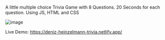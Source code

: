 A little multiple choice Trivia Game with 8 Questions. 20 Seconds for each question.
Using JS, HTML and CSS

![image](https://github.com/DenizHeinzelmann/Quiz-App/assets/130756286/04f7cb2d-16f9-4291-88a7-ec756821f8d0)

Live Demo:
https://deniz-heinzelmann-trivia.netlify.app/

